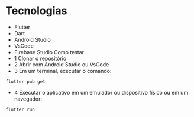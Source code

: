 # Tecnologias
- Flutter
- Dart
- Android Studio
- VsCode
- Firebase Studio
Como testar
- 1 Clonar o repositório
- 2 Abrir com Android Studio ou VsCode
- 3 Em um terminal, executar o comando:
```
flutter pub get
```
- 4 Executar o aplicativo em um emulador ou dispositivo físico ou em um navegador:
```
flutter run
```
